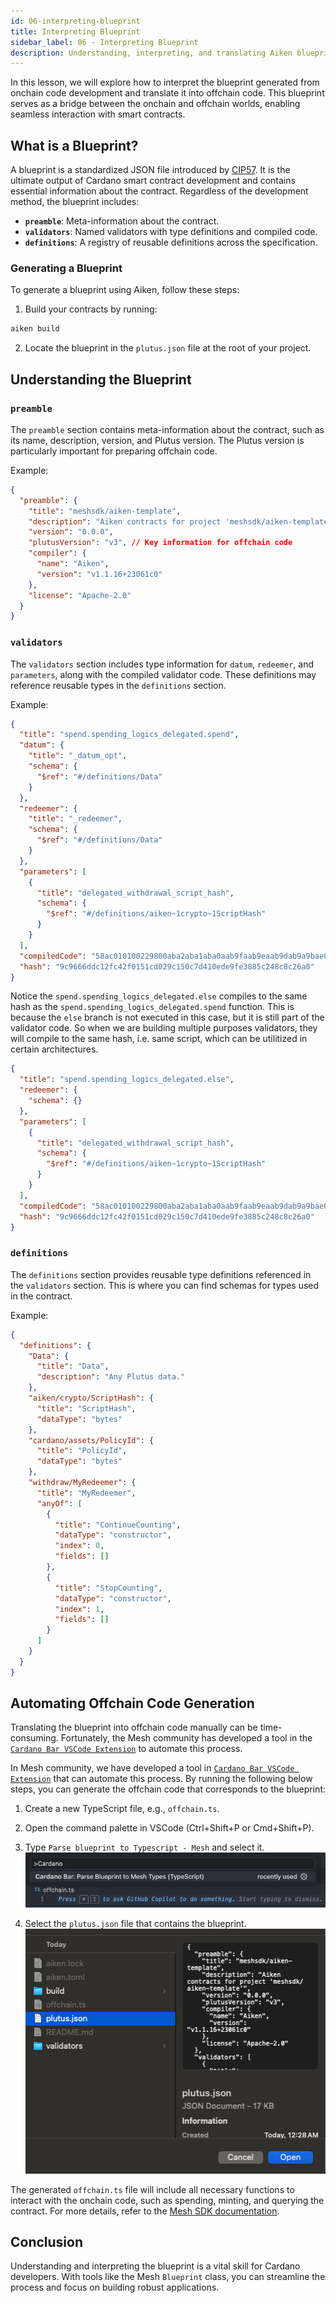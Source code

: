 ```yaml
---
id: 06-interpreting-blueprint
title: Interpreting Blueprint
sidebar_label: 06 - Interpreting Blueprint
description: Understanding, interpreting, and translating Aiken blueprint into offchain code.
---
```


In this lesson, we will explore how to interpret the blueprint generated from onchain code development and translate it into offchain code. This blueprint serves as a bridge between the onchain and offchain worlds, enabling seamless interaction with smart contracts.

## What is a Blueprint?

A blueprint is a standardized JSON file introduced by [CIP57](https://cips.cardano.org/cip/CIP-57). It is the ultimate output of Cardano smart contract development and contains essential information about the contract. Regardless of the development method, the blueprint includes:

- **`preamble`**: Meta-information about the contract.
- **`validators`**: Named validators with type definitions and compiled code.
- **`definitions`**: A registry of reusable definitions across the specification.

### Generating a Blueprint

To generate a blueprint using Aiken, follow these steps:

1. Build your contracts by running:

```sh
aiken build
```

2. Locate the blueprint in the `plutus.json` file at the root of your project.

## Understanding the Blueprint

### `preamble`

The `preamble` section contains meta-information about the contract, such as its name, description, version, and Plutus version. The Plutus version is particularly important for preparing offchain code.

Example:

```json
{
  "preamble": {
    "title": "meshsdk/aiken-template",
    "description": "Aiken contracts for project 'meshsdk/aiken-template'",
    "version": "0.0.0",
    "plutusVersion": "v3", // Key information for offchain code
    "compiler": {
      "name": "Aiken",
      "version": "v1.1.16+23061c0"
    },
    "license": "Apache-2.0"
  }
}
```

### `validators`

The `validators` section includes type information for `datum`, `redeemer`, and `parameters`, along with the compiled validator code. These definitions may reference reusable types in the `definitions` section.

Example:

```json
{
  "title": "spend.spending_logics_delegated.spend",
  "datum": {
    "title": "_datum_opt",
    "schema": {
      "$ref": "#/definitions/Data"
    }
  },
  "redeemer": {
    "title": "_redeemer",
    "schema": {
      "$ref": "#/definitions/Data"
    }
  },
  "parameters": [
    {
      "title": "delegated_withdrawal_script_hash",
      "schema": {
        "$ref": "#/definitions/aiken~1crypto~1ScriptHash"
      }
    }
  ],
  "compiledCode": "58ac010100229800aba2aba1aba0aab9faab9eaab9dab9a9bae0024888888896600264646644b30013370e900118039baa001899914c004c03400a601a601c0052259800800c528456600266ebc00cc02cc03c00629462660040046020002805100d2444660020026eacc040c044c044c044c044c044c044c034dd518080048c020dd500099ba548008cc028dd4802a5eb822c8030c024004c024c028004c024004c010dd5004c52689b2b200401",
  "hash": "9c9666ddc12fc42f0151cd029c150c7d410ede9fe3885c248c8c26a0"
}
```

Notice the `spend.spending_logics_delegated.else` compiles to the same hash as the `spend.spending_logics_delegated.spend` function. This is because the `else` branch is not executed in this case, but it is still part of the validator code. So when we are building multiple purposes validators, they will compile to the same hash, i.e. same script, which can be utilitized in certain architectures.

```json
{
  "title": "spend.spending_logics_delegated.else",
  "redeemer": {
    "schema": {}
  },
  "parameters": [
    {
      "title": "delegated_withdrawal_script_hash",
      "schema": {
        "$ref": "#/definitions/aiken~1crypto~1ScriptHash"
      }
    }
  ],
  "compiledCode": "58ac010100229800aba2aba1aba0aab9faab9eaab9dab9a9bae0024888888896600264646644b30013370e900118039baa001899914c004c03400a601a601c0052259800800c528456600266ebc00cc02cc03c00629462660040046020002805100d2444660020026eacc040c044c044c044c044c044c044c034dd518080048c020dd500099ba548008cc028dd4802a5eb822c8030c024004c024c028004c024004c010dd5004c52689b2b200401",
  "hash": "9c9666ddc12fc42f0151cd029c150c7d410ede9fe3885c248c8c26a0"
}
```

### `definitions`

The `definitions` section provides reusable type definitions referenced in the `validators` section. This is where you can find schemas for types used in the contract.

Example:

```json
{
  "definitions": {
    "Data": {
      "title": "Data",
      "description": "Any Plutus data."
    },
    "aiken/crypto/ScriptHash": {
      "title": "ScriptHash",
      "dataType": "bytes"
    },
    "cardano/assets/PolicyId": {
      "title": "PolicyId",
      "dataType": "bytes"
    },
    "withdraw/MyRedeemer": {
      "title": "MyRedeemer",
      "anyOf": [
        {
          "title": "ContinueCounting",
          "dataType": "constructor",
          "index": 0,
          "fields": []
        },
        {
          "title": "StopCounting",
          "dataType": "constructor",
          "index": 1,
          "fields": []
        }
      ]
    }
  }
}
```

## Automating Offchain Code Generation

Translating the blueprint into offchain code manually can be time-consuming. Fortunately, the Mesh community has developed a tool in the [`Cardano Bar VSCode Extension`](https://marketplace.visualstudio.com/items/?itemName=sidan-lab.cardano-bar-vscode) to automate this process.

In Mesh community, we have developed a tool in [`Cardano Bar VSCode Extension`](https://marketplace.visualstudio.com/items/?itemName=sidan-lab.cardano-bar-vscode) that can automate this process. By running the following below steps, you can generate the offchain code that corresponds to the blueprint:

1. Create a new TypeScript file, e.g., `offchain.ts`.
2. Open the command palette in VSCode (Ctrl+Shift+P or Cmd+Shift+P).
3. Type `Parse blueprint to Typescript - Mesh` and select it.
![VSCode command palette](./img/06-interpreting-blueprint-1.png)

4. Select the `plutus.json` file that contains the blueprint.
![VSCode command palette](./img/06-interpreting-blueprint-2.png)

The generated `offchain.ts` file will include all necessary functions to interact with the onchain code, such as spending, minting, and querying the contract. For more details, refer to the [Mesh SDK documentation](https://meshjs.dev/apis/utilities/blueprints).

## Conclusion

Understanding and interpreting the blueprint is a vital skill for Cardano developers. With tools like the Mesh `Blueprint` class, you can streamline the process and focus on building robust applications.
